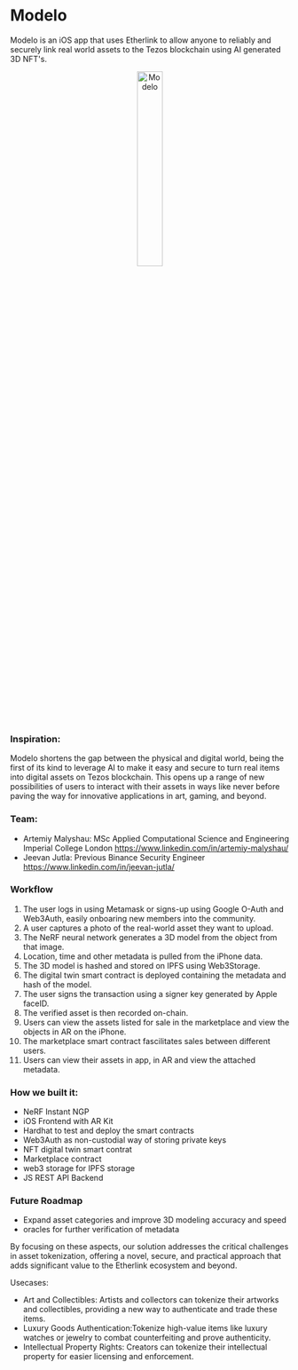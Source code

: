 # Modelo

Modelo is an iOS app that uses Etherlink to allow anyone to reliably and securely link real world assets to the Tezos blockchain using AI generated 3D NFT's.

<p align="center">
  <img src="https://github.com/acse-am9023/ethoxford/assets/22000925/dcd12d57-4bfe-497e-a25a-734cbf24bedd" alt="Modelo" width="30%" height="auto"/>
</p>


### Inspiration:
Modelo shortens the gap between the physical and digital world, being the first of its kind to leverage AI to make it easy and secure to turn real items into digital assets on Tezos blockchain. This opens up a range of new possibilities of users to interact with their assets in ways like never before paving the way for innovative applications in art, gaming, and beyond.

### Team:
- Artemiy Malyshau: MSc Applied Computational Science and Engineering Imperial College London https://www.linkedin.com/in/artemiy-malyshau/
- Jeevan Jutla: Previous Binance Security Engineer https://www.linkedin.com/in/jeevan-jutla/

### Workflow
1. The user logs in using Metamask or signs-up using Google O-Auth and Web3Auth, easily onboaring new members into the community.
2. A user captures a photo of the real-world asset they want to upload.
3. The NeRF neural network generates a 3D model from the object from that image.
4. Location, time and other metadata is pulled from the iPhone data.
5. The 3D model is hashed and stored on IPFS using Web3Storage.
6. The digital twin smart contract is deployed containing the metadata and hash of the model.
7. The user signs the transaction using a signer key generated by Apple faceID.
8. The verified asset is then recorded on-chain.
9. Users can view the assets listed for sale in the marketplace and view the objects in AR on the iPhone.
10. The marketplace smart contract fascilitates sales between different users.
11. Users can view their assets in app, in AR and view the attached metadata.


### How we built it:
- NeRF Instant NGP
- iOS Frontend with AR Kit
- Hardhat to test and deploy the smart contracts
- Web3Auth as non-custodial way of storing private keys
- NFT digital twin smart contrat
- Marketplace contract
- web3 storage for IPFS storage
- JS REST API Backend


### Future Roadmap
- Expand asset categories and improve 3D modeling accuracy and speed
- oracles for further verification of metadata

By focusing on these aspects, our solution addresses the critical challenges in asset tokenization, offering a novel, secure, and practical approach that adds significant value to the Etherlink ecosystem and beyond.

Usecases:
- Art and Collectibles: Artists and collectors can tokenize their artworks and collectibles, providing a new way to authenticate and trade these items.
- Luxury Goods Authentication:Tokenize high-value items like luxury watches or jewelry to combat counterfeiting and prove authenticity.
- Intellectual Property Rights: Creators can tokenize their intellectual property for easier licensing and enforcement.
